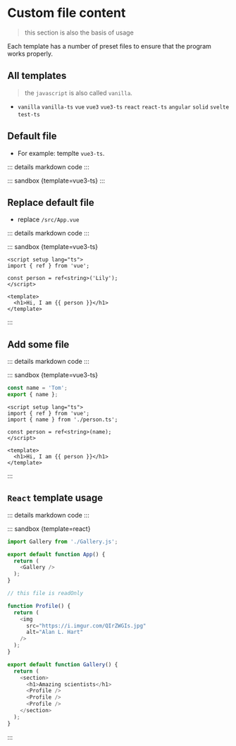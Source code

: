 # Custom file content

> this section is also the basis of usage

Each template has a number of preset files to ensure that the program works properly.

<script setup>
import vue3ts from '../codes/basic-usage/vue3tsEntry.ts';
import replaceVue3tsApp from '../codes/basic-usage/replaceVue3tsApp.ts';
import addVue3tsFile from '../codes/basic-usage/addVue3tsFile.ts';
import reactUsage from '../codes/basic-usage/reactUsage.ts';
</script>

## All templates

> the `javascript` is also called `vanilla`.

- `vanilla` `vanilla-ts` `vue` `vue3` `vue3-ts` `react` `react-ts` `angular` `solid` `svelte` `test-ts`

## Default file

- For example: templte `vue3-ts`.

::: details markdown code
<CodePanel :value="vue3ts" />
:::

::: sandbox {template=vue3-ts}
:::

## Replace default file

- replace `/src/App.vue`

::: details markdown code
<CodePanel :value="replaceVue3tsApp" />
:::


::: sandbox {template=vue3-ts}
```vue /src/App.vue
<script setup lang="ts">
import { ref } from 'vue';

const person = ref<string>('Lily');
</script>

<template>
  <h1>Hi, I am {{ person }}</h1>
</template>
```
:::

## Add some file

::: details markdown code
<CodePanel :value="addVue3tsFile" />
:::


::: sandbox {template=vue3-ts}
```js /src/person.ts
const name = 'Tom';
export { name };
```

```vue /src/App.vue
<script setup lang="ts">
import { ref } from 'vue';
import { name } from './person.ts';

const person = ref<string>(name);
</script>

<template>
  <h1>Hi, I am {{ person }}</h1>
</template>
```
:::

## `React` template usage

::: details markdown code
<CodePanel :value="reactUsage" />
:::

::: sandbox {template=react}
```js /App.js
import Gallery from './Gallery.js';

export default function App() {
  return (
    <Gallery />
  );
}
```

```js /Gallery.js [active] [readonly]
// this file is readOnly

function Profile() {
  return (
    <img
      src="https://i.imgur.com/QIrZWGIs.jpg"
      alt="Alan L. Hart"
    />
  );
}

export default function Gallery() {
  return (
    <section>
      <h1>Amazing scientists</h1>
      <Profile />
      <Profile />
      <Profile />
    </section>
  );
}
```
:::


